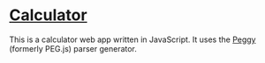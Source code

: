 # [Calculator](https://calcxy.github.io/)

This is a calculator web app written in JavaScript. It uses the [Peggy](https://github.com/peggyjs/peggy) (formerly PEG.js) parser generator.
